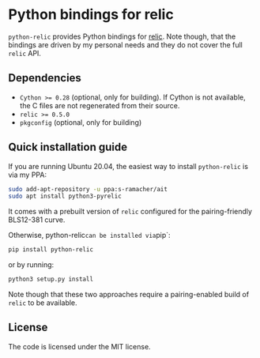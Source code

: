 # Python bindings for relic

`python-relic` provides Python bindings for [relic](https://github.com/relic-toolkit/relic). Note
though, that the bindings are driven by my personal needs and they do not cover the full `relic`
API.

## Dependencies

* `Cython >= 0.28` (optional, only for building). If Cython is not available, the C files are not
  regenerated from their source.
* `relic >= 0.5.0`
* `pkgconfig` (optional, only for building)

## Quick installation guide

If you are running Ubuntu 20.04, the easiest way to install `python-relic` is via my PPA:
```sh
sudo add-apt-repository -u ppa:s-ramacher/ait
sudo apt install python3-pyrelic
```
It comes with a prebuilt version of `relic` configured for the pairing-friendly BLS12-381 curve.

Otherwise, python-relic` can be installed via `pip`:
```sh
pip install python-relic
```
or by running:
```sh
python3 setup.py install
```
Note though that these two approaches require a pairing-enabled build of `relic` to be available.

## License

The code is licensed under the MIT license.
